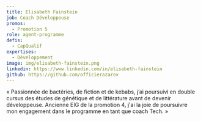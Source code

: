 ```yaml
---
title: Elisabeth Fainstein
job: Coach Développeuse
promos:
  - Promotion 5
role: agent-programme
defis:
  - CapQualif
expertises:
  - Développement
image: img/elisabeth-fainstein.png
linkedin: https://www.linkedin.com/in/elisabeth-fainstein
github: https://github.com/officierazarov
---
```

« Passionnée de bactéries, de fiction et de kebabs, j’ai poursuivi en double cursus des études de génétique et de littérature avant de devenir développeuse. Ancienne EIG de la promotion 4, j'ai la joie de poursuivre mon engagement dans le programme en tant que coach Tech. »